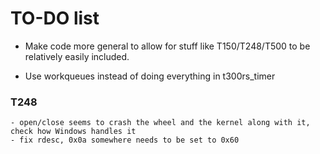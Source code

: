 # TO-DO list

- Make code more general to allow for stuff like T150/T248/T500 to be relatively
easily included.

- Use workqueues instead of doing everything in t300rs_timer

### T248
    - open/close seems to crash the wheel and the kernel along with it, check how Windows handles it
    - fix rdesc, 0x0a somewhere needs to be set to 0x60

